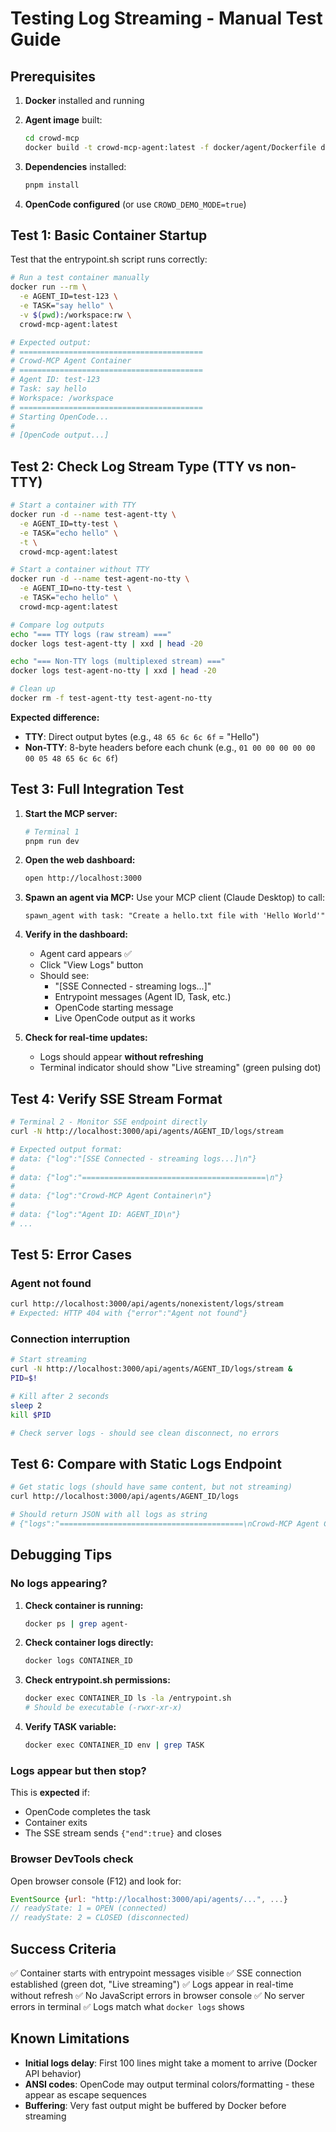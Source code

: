 # Testing Log Streaming - Manual Test Guide

## Prerequisites

1. **Docker** installed and running
2. **Agent image** built:

   ```bash
   cd crowd-mcp
   docker build -t crowd-mcp-agent:latest -f docker/agent/Dockerfile docker/agent/
   ```

3. **Dependencies** installed:

   ```bash
   pnpm install
   ```

4. **OpenCode configured** (or use `CROWD_DEMO_MODE=true`)

## Test 1: Basic Container Startup

Test that the entrypoint.sh script runs correctly:

```bash
# Run a test container manually
docker run --rm \
  -e AGENT_ID=test-123 \
  -e TASK="say hello" \
  -v $(pwd):/workspace:rw \
  crowd-mcp-agent:latest

# Expected output:
# =========================================
# Crowd-MCP Agent Container
# =========================================
# Agent ID: test-123
# Task: say hello
# Workspace: /workspace
# =========================================
# Starting OpenCode...
#
# [OpenCode output...]
```

## Test 2: Check Log Stream Type (TTY vs non-TTY)

```bash
# Start a container with TTY
docker run -d --name test-agent-tty \
  -e AGENT_ID=tty-test \
  -e TASK="echo hello" \
  -t \
  crowd-mcp-agent:latest

# Start a container without TTY
docker run -d --name test-agent-no-tty \
  -e AGENT_ID=no-tty-test \
  -e TASK="echo hello" \
  crowd-mcp-agent:latest

# Compare log outputs
echo "=== TTY logs (raw stream) ==="
docker logs test-agent-tty | xxd | head -20

echo "=== Non-TTY logs (multiplexed stream) ==="
docker logs test-agent-no-tty | xxd | head -20

# Clean up
docker rm -f test-agent-tty test-agent-no-tty
```

**Expected difference:**

- **TTY**: Direct output bytes (e.g., `48 65 6c 6c 6f` = "Hello")
- **Non-TTY**: 8-byte headers before each chunk (e.g., `01 00 00 00 00 00 00 05 48 65 6c 6c 6f`)

## Test 3: Full Integration Test

1. **Start the MCP server:**

   ```bash
   # Terminal 1
   pnpm run dev
   ```

2. **Open the web dashboard:**

   ```bash
   open http://localhost:3000
   ```

3. **Spawn an agent via MCP:**
   Use your MCP client (Claude Desktop) to call:

   ```
   spawn_agent with task: "Create a hello.txt file with 'Hello World'"
   ```

4. **Verify in the dashboard:**
   - Agent card appears ✅
   - Click "View Logs" button
   - Should see:
     - "[SSE Connected - streaming logs...]"
     - Entrypoint messages (Agent ID, Task, etc.)
     - OpenCode starting message
     - Live OpenCode output as it works

5. **Check for real-time updates:**
   - Logs should appear **without refreshing**
   - Terminal indicator should show "Live streaming" (green pulsing dot)

## Test 4: Verify SSE Stream Format

```bash
# Terminal 2 - Monitor SSE endpoint directly
curl -N http://localhost:3000/api/agents/AGENT_ID/logs/stream

# Expected output format:
# data: {"log":"[SSE Connected - streaming logs...]\n"}
#
# data: {"log":"=========================================\n"}
#
# data: {"log":"Crowd-MCP Agent Container\n"}
#
# data: {"log":"Agent ID: AGENT_ID\n"}
# ...
```

## Test 5: Error Cases

### Agent not found

```bash
curl http://localhost:3000/api/agents/nonexistent/logs/stream
# Expected: HTTP 404 with {"error":"Agent not found"}
```

### Connection interruption

```bash
# Start streaming
curl -N http://localhost:3000/api/agents/AGENT_ID/logs/stream &
PID=$!

# Kill after 2 seconds
sleep 2
kill $PID

# Check server logs - should see clean disconnect, no errors
```

## Test 6: Compare with Static Logs Endpoint

```bash
# Get static logs (should have same content, but not streaming)
curl http://localhost:3000/api/agents/AGENT_ID/logs

# Should return JSON with all logs as string
# {"logs":"=========================================\nCrowd-MCP Agent Container\n..."}
```

## Debugging Tips

### No logs appearing?

1. **Check container is running:**

   ```bash
   docker ps | grep agent-
   ```

2. **Check container logs directly:**

   ```bash
   docker logs CONTAINER_ID
   ```

3. **Check entrypoint.sh permissions:**

   ```bash
   docker exec CONTAINER_ID ls -la /entrypoint.sh
   # Should be executable (-rwxr-xr-x)
   ```

4. **Verify TASK variable:**
   ```bash
   docker exec CONTAINER_ID env | grep TASK
   ```

### Logs appear but then stop?

This is **expected** if:

- OpenCode completes the task
- Container exits
- The SSE stream sends `{"end":true}` and closes

### Browser DevTools check

Open browser console (F12) and look for:

```javascript
EventSource {url: "http://localhost:3000/api/agents/...", ...}
// readyState: 1 = OPEN (connected)
// readyState: 2 = CLOSED (disconnected)
```

## Success Criteria

✅ Container starts with entrypoint messages visible
✅ SSE connection established (green dot, "Live streaming")
✅ Logs appear in real-time without refresh
✅ No JavaScript errors in browser console
✅ No server errors in terminal
✅ Logs match what `docker logs` shows

## Known Limitations

- **Initial logs delay**: First 100 lines might take a moment to arrive (Docker API behavior)
- **ANSI codes**: OpenCode may output terminal colors/formatting - these appear as escape sequences
- **Buffering**: Very fast output might be buffered by Docker before streaming
